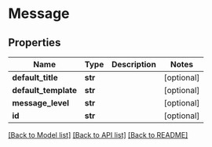 # Message

## Properties
Name | Type | Description | Notes
------------ | ------------- | ------------- | -------------
**default_title** | **str** |  | [optional] 
**default_template** | **str** |  | [optional] 
**message_level** | **str** |  | [optional] 
**id** | **str** |  | [optional] 

[[Back to Model list]](../README.md#documentation-for-models) [[Back to API list]](../README.md#documentation-for-api-endpoints) [[Back to README]](../README.md)


